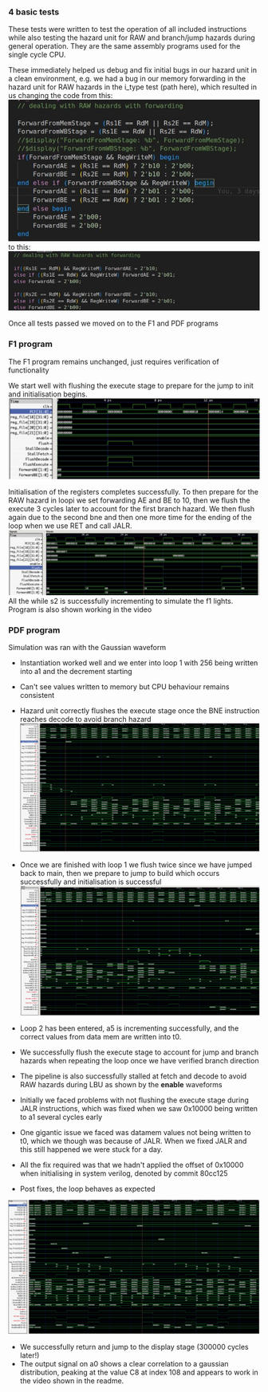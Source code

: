 ### 4 basic tests

These tests were written to test the operation of all included instructions while also testing the hazard unit for RAW and branch/jump hazards during general operation. They are the same assembly programs used for the single cycle CPU.

These immediately helped us debug and fix initial bugs in our hazard unit in a clean environment, e.g. we had a bug in our memory forwarding in the hazard unit for RAW hazards in the i_type test (path here), which resulted in us changing the code from this:
![Broken forwarding.png](/testing/Test%20results/Testing_imgs/Pipelined/Broken%20forwarding.png)
to this:
![Fixed forwarding.png](/testing/Test%20results/Testing_imgs/Pipelined/Fixed%20forwarding.png)

Once all tests passed we moved on to the F1 and PDF programs

### F1 program

The F1 program remains unchanged, just requires verification of functionality

We start well with flushing the execute stage to prepare for the jump to init and initialisation begins.
![F1 init](Testing_imgs/Pipelined/F1%20init.png)

Initialisation of the registers completes successfully. To then prepare for the RAW hazard in loopi we set forwarding AE and BE to 10, then we flush the execute 3 cycles later to account for the first branch hazard. We then flush again due to the second bne and then one more time for the ending of the loop when we use RET and call JALR.
![F1 hazards](Testing_imgs/Pipelined/F1%20hazards.png)
All the while s2 is successfully incrementing to simulate the f1 lights. Program is also shown working in the video





### PDF program

Simulation was ran with the Gaussian waveform
- Instantiation worked well and we enter into loop 1 with 256 being written into a1 and the decrement starting
- Can't see values written to memory but CPU behaviour remains consistent
- Hazard unit correctly flushes the execute stage once the BNE instruction reaches decode to avoid branch hazard
![CPU initialisation](Testing_imgs/Pipelined/CPU%20initialisation%20pipe.png)
- Once we are finished with loop 1 we flush twice since we have jumped back to main, then we prepare to jump to build which occurs successfully and initialisation is successful 
 ![End of init.png](Testing_imgs/Pipelined/End%20of%20init.png)


- Loop 2 has been entered, a5 is incrementing successfully, and the correct values from data mem are written into t0.
- We successfully flush the execute stage to account for jump and branch hazards when repeating the loop once we have verified branch direction
- The pipeline is also successfully stalled at fetch and decode to avoid RAW hazards during LBU as shown by the **enable** waveforms
- Initially we faced problems with not flushing the execute stage during JALR instructions, which was fixed when we saw 0x10000 being written to a1 several cycles early
- One gigantic issue we faced was datamem values not being written to t0, which we though was because of JALR. When we fixed JALR and this still happened we were stuck for a day.
- All the fix required was that we hadn't applied the offset of 0x10000 when initialising in system verilog, denoted by commit 80cc125
- Post fixes, the loop behaves as expected

![Initialisation build.png](Testing_imgs/Pipelined/Initialisation%20build.png)
- We successfully return and jump to the display stage (300000 cycles later!)
- The output signal on a0 shows a clear correlation to a gaussian distribution, peaking at the value C8 at index 108 and appears to work in the video shown in the readme.
